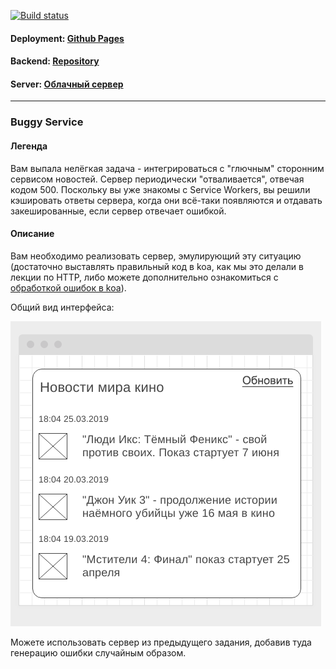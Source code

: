 [![Build status](https://ci.appveyor.com/api/projects/status/0vi6tb8s5nmrkx3r/branch/master?svg=true)](https://ci.appveyor.com/project/Sergius92739/ahj-12-3-workers-buggy-service-f/branch/master)

#### Deployment: <a href="https://sergius92739.github.io/ahj-12.3-workers_buggy_service_f/">Github Pages</a>
#### Backend: <a href="https://github.com/Sergius92739/ahj-12.3-workers_buggy_service_b">Repository</a>
#### Server: <a href="https://ahj-12-3.sergem.xyz/">Облачный сервер</a>

---

### Buggy Service

#### Легенда

Вам выпала нелёгкая задача - интегрироваться с "глючным" сторонним сервисом новостей. Сервер периодически "отваливается", отвечая кодом 500. Поскольку вы уже знакомы с Service Workers, вы решили кэшировать ответы сервера, когда они всё-таки появляются и отдавать закешированные, если сервер отвечает ошибкой.

#### Описание

Вам необходимо реализовать сервер, эмулирующий эту ситуацию (достаточно выставлять правильный код в koa, как мы это делали в лекции по HTTP, либо можете дополнительно ознакомиться с [обработкой ошибок в koa](https://github.com/koajs/koa/wiki/Error-Handling)).

Общий вид интерфейса:

![](./pic/buggy.png)

Можете использовать сервер из предыдущего задания, добавив туда генерацию ошибки случайным образом.
